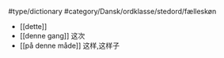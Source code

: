 #type/dictionary 
#category/Dansk/ordklasse/stedord/fælleskøn 
- [[dette]]
- [[denne gang]] 这次
- [[på denne måde]] 这样,这样子 